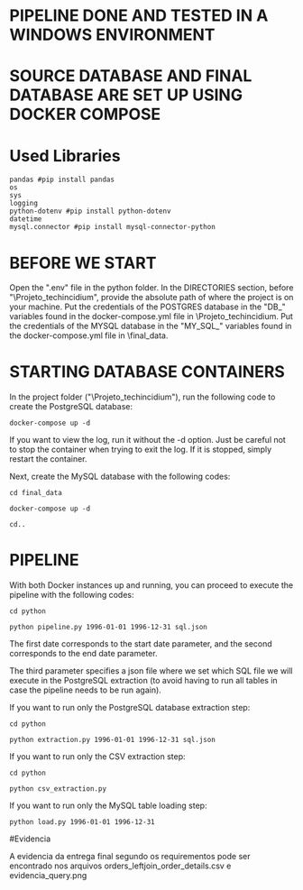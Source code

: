 # PIPELINE DONE AND TESTED IN A WINDOWS ENVIRONMENT
# SOURCE DATABASE AND FINAL DATABASE ARE SET UP USING DOCKER COMPOSE
# Used Libraries

```
pandas #pip install pandas
os
sys
logging
python-dotenv #pip install python-dotenv
datetime
mysql.connector #pip install mysql-connector-python
```
# BEFORE WE START

Open the ".env" file in the python folder. In the DIRECTORIES section, before "\Projeto_techincidium", provide the absolute path of where the project is on your machine.
Put the credentials of the POSTGRES database in the "DB_" variables found in the docker-compose.yml file in \Projeto_techincidium.
Put the credentials of the MYSQL database in the "MY_SQL_" variables found in the docker-compose.yml file in \final_data.


# STARTING DATABASE CONTAINERS
In the project folder ("\Projeto_techincidium"), run the following code to create the PostgreSQL database:


```
docker-compose up -d 
```
If you want to view the log, run it without the -d option. Just be careful not to stop the container when trying to exit the log. If it is stopped, simply restart the container.

Next, create the MySQL database with the following codes:

```
cd final_data

docker-compose up -d 

cd..
```
# PIPELINE
With both Docker instances up and running, you can proceed to execute the pipeline with the following codes:

```
cd python

python pipeline.py 1996-01-01 1996-12-31 sql.json
```

The first date corresponds to the start date parameter, and the second corresponds to the end date parameter.

The third parameter specifies a json file where we set which SQL file we will execute in the PostgreSQL extraction (to avoid having to run all tables in case the pipeline needs to be run again).

If you want to run only the PostgreSQL database extraction step:
```
cd python

python extraction.py 1996-01-01 1996-12-31 sql.json
```

If you want to run only the CSV extraction step:
```
cd python

python csv_extraction.py
```

If you want to run only the MySQL table loading step:

```
python load.py 1996-01-01 1996-12-31
```

#Evidencia

A evidencia da entrega final segundo os requirementos pode ser encontrado nos arquivos orders_leftjoin_order_details.csv e evidencia_query.png
